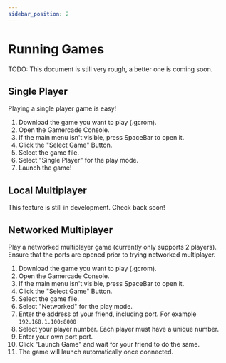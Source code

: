 ```yaml
---
sidebar_position: 2
---
```

# Running Games

TODO: This document is still very rough, a better one is coming soon.

## Single Player

Playing a single player game is easy!

1. Download the game you want to play (.gcrom).
1. Open the Gamercade Console.
1. If the main menu isn't visible, press SpaceBar to open it.
1. Click the "Select Game" Button.
1. Select the game file.
1. Select "Single Player" for the play mode.
1. Launch the game!

## Local Multiplayer

This feature is still in development. Check back soon!

## Networked Multiplayer

Play a networked multiplayer game (currently only supports 2 players). Ensure that the ports are opened prior to trying networked multiplayer.

1. Download the game you want to play (.gcrom).
1. Open the Gamercade Console.
1. If the main menu isn't visible, press SpaceBar to open it.
1. Click the "Select Game" Button.
1. Select the game file.
1. Select "Networked" for the play mode.
1. Enter the address of your friend, including port. For example `192.168.1.100:8000`
1. Select your player number. Each player must have a unique number.
1. Enter your own port port.
1. Click "Launch Game" and wait for your friend to do the same.
1. The game will launch automatically once connected.